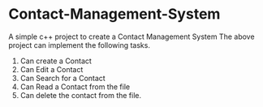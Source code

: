 # Contact-Management-System
A simple c++ project to create a Contact Management System
The above project can implement the following tasks.
1. Can create a Contact
2. Can Edit a Contact
3. Can Search for a Contact
4. Can Read a Contact from the file
5. Can delete the contact from the file.

